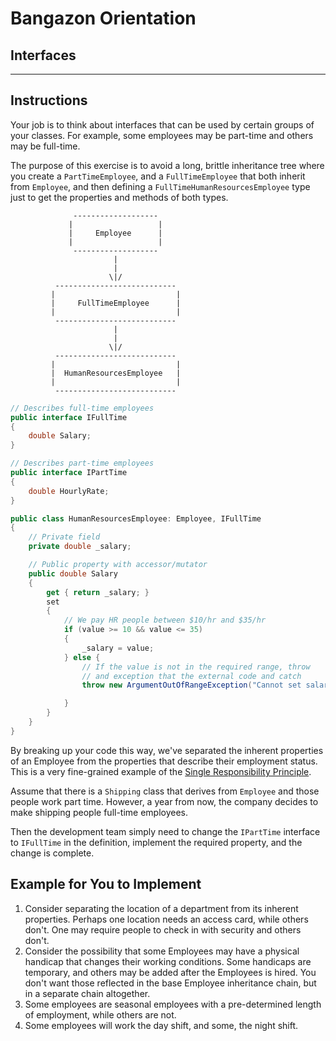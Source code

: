 # Bangazon Orientation

## Interfaces

---

## Instructions

Your job is to think about interfaces that can be used by certain groups of your classes. For example, some employees may be part-time and others may be full-time. 

The purpose of this exercise is to avoid a long, brittle inheritance tree where you create a `PartTimeEmployee`, and a `FullTimeEmployee` that both inherit from `Employee`, and then defining a `FullTimeHumanResourcesEmployee` type just to get the properties and methods of both types.

```
              -------------------
             |                   |
             |     Employee      |
             |                   |
              -------------------
                       |
                       |
                      \|/
          ---------------------------
         |                           |
         |     FullTimeEmployee      |
         |                           |
          ---------------------------
                       |
                       |
                      \|/
          ---------------------------
         |                           |
         |  HumanResourcesEmployee   |
         |                           |
          ---------------------------

```

```cs
// Describes full-time employees
public interface IFullTime
{
    double Salary;
}

// Describes part-time employees
public interface IPartTime
{
    double HourlyRate;
}
```

```cs
public class HumanResourcesEmployee: Employee, IFullTime
{
    // Private field
    private double _salary;

    // Public property with accessor/mutator
    public double Salary
    {
        get { return _salary; }
        set 
        {
            // We pay HR people between $10/hr and $35/hr
            if (value >= 10 && value <= 35)
            {
                _salary = value;
            } else {
                // If the value is not in the required range, throw
                // and exception that the external code and catch
                throw new ArgumentOutOfRangeException("Cannot set salary to value specified");

            }
        }
    }
}
```

By breaking up your code this way, we've separated the inherent properties of an Employee from the properties that describe their employment status. This is a very fine-grained example of the [Single Responsibility Principle](../../concepts/solid/SINGLE_RESPONSIBILITY_PRINCIPLE.md).


Assume that there is a `Shipping` class that derives from `Employee` and those people work part time. However, a year from now, the company decides to make shipping people full-time employees.

Then the development team simply need to change the `IPartTime` interface to `IFullTime` in the definition, implement the required property, and the change is complete.

## Example for You to Implement

1. Consider separating the location of a department from its inherent properties. Perhaps one location needs an access card, while others don't. One may require people to check in with security and others don't.
1. Consider the possibility that some Employees may have a physical handicap that changes their working conditions. Some handicaps are temporary, and others may be added after the Employees is hired. You don't want those reflected in the base Employee inheritance chain, but in a separate chain altogether.
1. Some employees are seasonal employees with a pre-determined length of employment, while others are not.
1. Some employees will work the day shift, and some, the night shift.
